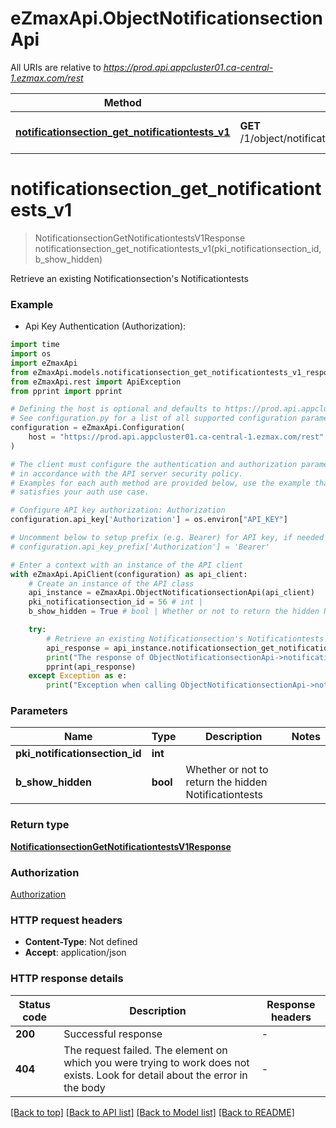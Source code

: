 # eZmaxApi.ObjectNotificationsectionApi

All URIs are relative to *https://prod.api.appcluster01.ca-central-1.ezmax.com/rest*

Method | HTTP request | Description
------------- | ------------- | -------------
[**notificationsection_get_notificationtests_v1**](ObjectNotificationsectionApi.md#notificationsection_get_notificationtests_v1) | **GET** /1/object/notificationsection/{pkiNotificationsectionID}/getNotificationtests | Retrieve an existing Notificationsection&#39;s Notificationtests


# **notificationsection_get_notificationtests_v1**
> NotificationsectionGetNotificationtestsV1Response notificationsection_get_notificationtests_v1(pki_notificationsection_id, b_show_hidden)

Retrieve an existing Notificationsection's Notificationtests



### Example

* Api Key Authentication (Authorization):

```python
import time
import os
import eZmaxApi
from eZmaxApi.models.notificationsection_get_notificationtests_v1_response import NotificationsectionGetNotificationtestsV1Response
from eZmaxApi.rest import ApiException
from pprint import pprint

# Defining the host is optional and defaults to https://prod.api.appcluster01.ca-central-1.ezmax.com/rest
# See configuration.py for a list of all supported configuration parameters.
configuration = eZmaxApi.Configuration(
    host = "https://prod.api.appcluster01.ca-central-1.ezmax.com/rest"
)

# The client must configure the authentication and authorization parameters
# in accordance with the API server security policy.
# Examples for each auth method are provided below, use the example that
# satisfies your auth use case.

# Configure API key authorization: Authorization
configuration.api_key['Authorization'] = os.environ["API_KEY"]

# Uncomment below to setup prefix (e.g. Bearer) for API key, if needed
# configuration.api_key_prefix['Authorization'] = 'Bearer'

# Enter a context with an instance of the API client
with eZmaxApi.ApiClient(configuration) as api_client:
    # Create an instance of the API class
    api_instance = eZmaxApi.ObjectNotificationsectionApi(api_client)
    pki_notificationsection_id = 56 # int | 
    b_show_hidden = True # bool | Whether or not to return the hidden Notificationtests

    try:
        # Retrieve an existing Notificationsection's Notificationtests
        api_response = api_instance.notificationsection_get_notificationtests_v1(pki_notificationsection_id, b_show_hidden)
        print("The response of ObjectNotificationsectionApi->notificationsection_get_notificationtests_v1:\n")
        pprint(api_response)
    except Exception as e:
        print("Exception when calling ObjectNotificationsectionApi->notificationsection_get_notificationtests_v1: %s\n" % e)
```



### Parameters


Name | Type | Description  | Notes
------------- | ------------- | ------------- | -------------
 **pki_notificationsection_id** | **int**|  | 
 **b_show_hidden** | **bool**| Whether or not to return the hidden Notificationtests | 

### Return type

[**NotificationsectionGetNotificationtestsV1Response**](NotificationsectionGetNotificationtestsV1Response.md)

### Authorization

[Authorization](../README.md#Authorization)

### HTTP request headers

 - **Content-Type**: Not defined
 - **Accept**: application/json

### HTTP response details

| Status code | Description | Response headers |
|-------------|-------------|------------------|
**200** | Successful response |  -  |
**404** | The request failed. The element on which you were trying to work does not exists. Look for detail about the error in the body |  -  |

[[Back to top]](#) [[Back to API list]](../README.md#documentation-for-api-endpoints) [[Back to Model list]](../README.md#documentation-for-models) [[Back to README]](../README.md)

